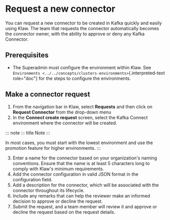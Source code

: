 # Request a new connector

You can request a new connector to be created in Kafka quickly and
easily using Klaw. The team that requests the connector automatically
becomes the connector owner, with the ability to approve or deny any
Kafka Connector.

## Prerequisites

-   The Superadmin must configure the environment within Klaw. See
    `Environments <../../concepts/clusters-environments>`{.interpreted-text
    role="doc"} for the steps to configure the environments.

## Make a connector request

1.  From the navigation bar in Klaw, select **Requests** and then click
    on **Request Connector** from the drop-down menu
2.  In the **Connect create request** screen, select the Kafka Connect
    environment where the connector will be created.

::: note
::: title
Note
:::

In most cases, you must start with the lowest environment and use the
promotion feature for higher environments.
:::

3.  Enter a name for the connector based on your organization's naming
    conventions. Ensure that the name is at least 5 characters long to
    comply with Klaw's minimum requirements.
4.  Add the connector configuration in valid JSON format in the
    configuration field.
5.  Add a description for the connector, which will be associated with
    the connector throughout its lifecycle.
6.  Include any remarks that can help the reviewer make an informed
    decision to approve or decline the request.
7.  Submit the request, and a team member will review it and approve or
    decline the request based on the request details.
